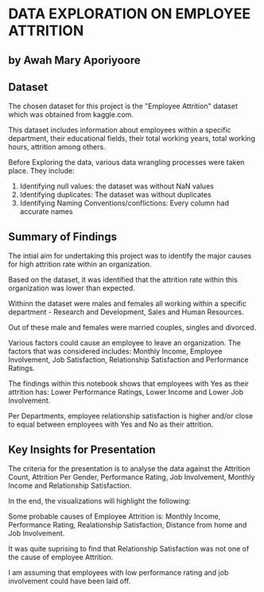 # DATA EXPLORATION ON EMPLOYEE ATTRITION 
## by Awah Mary Aporiyoore


## Dataset

The chosen dataset for this project is the "Employee Attrition" dataset which was obtained from kaggle.com. 

This dataset includes information about employees within a specific department, their educational fields, their total working years, total working hours, attrition among others.

Before Exploring the data, various data wrangling processes were taken place. They include:
1. Identifying null values: the dataset was without NaN values
2. Identifying duplicates: The dataset was without duplicates
3. Identifying Naming Conventions/conflictions: Every column had accurate names


## Summary of Findings
The intial aim for undertaking this project was to identify the major causes for high attrition rate within an organization.

Based on the dataset, it was identified that the attrition rate within this organization was lower than expected.

Withinn the dataset were males and females all working within a specific department - Research and Development, Sales and Human Resources.

Out of these male and females were married couples, singles and divorced.

Various factors could cause an employee to leave an organization. The factors that was considered includes: Monthly Income, Employee Involvement, Job Satisfaction, Relationship Satisfaction and Performance Ratings.

The findings within this notebook shows that employees with Yes as their attrition has: Lower Performance Ratings, Lower Income and Lower Job Involvement.

Per Departments, employee relationship satisfaction is higher and/or close to equal between employees with Yes and No as their attrition.


## Key Insights for Presentation

The criteria for the presentation is to analyse the data against the Attrition Count, Attrition Per Gender, Performance Rating, Job Involvement, Monthly Income and Relationship Satisfaction.

In the end, the visualizations will highlight the following:

Some probable causes of Employee Attrition is: Monthly Income, Performance Rating, Realationship Satisfaction, Distance from home and Job Involvement. 

It was quite suprising to find that Relationship Satisfaction was not one of the cause of employee Attrition.


I am assuming that employees with low performance rating and job involvement could have been laid off.

